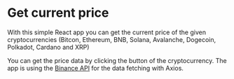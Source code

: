 <h1>Get current price</h1>

<p>With this simple React app you can get the current price of the given cryptocurrencies (Bitcon, Ethereum, BNB, Solana, Avalanche, Dogecoin, Polkadot, Cardano and XRP)</p>
<p>You can get the price data by clicking the button of the cryptocurrency. The app is using the <a href="https://binance-docs.github.io/apidocs/spot/en/#market-data-endpoints">Binance API</a> for the data fetching with Axios.</p>